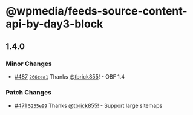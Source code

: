 # @wpmedia/feeds-source-content-api-by-day3-block

## 1.4.0
### Minor Changes



- [#487](https://github.com/WPMedia/feed-components/pull/487) [`266cea1`](https://github.com/WPMedia/feed-components/commit/266cea1deca71a96c25c3aa663c0f2b6f9e38ec0) Thanks [@tbrick855](https://github.com/tbrick855)! - OBF 1.4


### Patch Changes



- [#471](https://github.com/WPMedia/feed-components/pull/471) [`5235e99`](https://github.com/WPMedia/feed-components/commit/5235e99bd38c92c78e8c5b3bb72ff3c560f4bc94) Thanks [@tbrick855](https://github.com/tbrick855)! - Support large sitemaps
